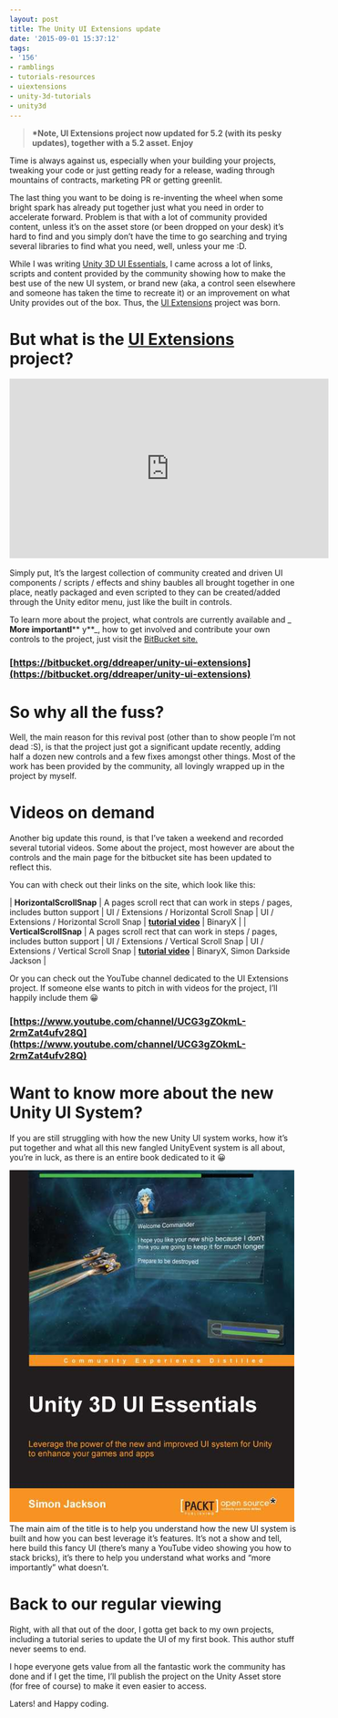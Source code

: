 ```yaml
---
layout: post
title: The Unity UI Extensions update
date: '2015-09-01 15:37:12'
tags:
- '156'
- ramblings
- tutorials-resources
- uiextensions
- unity-3d-tutorials
- unity3d
---
```


> **\*Note, UI Extensions project now updated for 5.2 (with its pesky updates), together with a 5.2 asset.  Enjoy**

Time is always against us, especially when your building your projects, tweaking your code or just getting ready for a release, wading through mountains of contracts, marketing PR or getting greenlit.

The last thing you want to be doing is re-inventing the wheel when some bright spark has already put together just what you need in order to accelerate forward. Problem is that with a lot of community provided content, unless it’s on the asset store (or been dropped on your desk) it’s hard to find and you simply don’t have the time to go searching and trying several libraries to find what you need, well, unless your me :D.

While I was writing [Unity 3D UI Essentials](http://darkgenesis.zenithmoon.com/portfolio/unity-3d-ui-essentials/), I came across a lot of links, scripts and content provided by the community showing how to make the best use of the new UI system, or brand new (aka, a control seen elsewhere and someone has taken the time to recreate it) or an improvement on what Unity provides out of the box.  Thus, the [UI Extensions](https://bitbucket.org/ddreaper/unity-ui-extensions) project was born.

# But what is the [UI Extensions](https://bitbucket.org/ddreaper/unity-ui-extensions) project?

<iframe loading="lazy" src="https://www.youtube.com/embed/njoIeE4akq0" width="560" height="315" frameborder="0" allowfullscreen="allowfullscreen"></iframe>

Simply put, It’s the largest collection of community created and driven UI components / scripts / effects and shiny baubles all brought together in one place, neatly packaged and even scripted to they can be created/added through the Unity editor menu, just like the built in controls.

To learn more about the project, what controls are currently available and _ **More importantl**** y**_, how to get involved and contribute your own controls to the project, just visit the [BitBucket site.](https://bitbucket.org/ddreaper/unity-ui-extensions)

### [https://bitbucket.org/ddreaper/unity-ui-extensions](https://bitbucket.org/ddreaper/unity-ui-extensions)

# So why all the fuss?

Well, the main reason for this revival post (other than to show people I’m not dead :S), is that the project just got a significant update recently, adding half a dozen new controls and a few fixes amongst other things.  Most of the work has been provided by the community, all lovingly wrapped up in the project by myself.

# Videos on demand

Another big update this round, is that I’ve taken a weekend and recorded several tutorial videos. Some about the project, most however are about the controls and the main page for the bitbucket site has been updated to reflect this.

You can with check out their links on the site, which look like this:

| **HorizontalScrollSnap** | A pages scroll rect that can work in steps / pages, includes button support | UI / Extensions / Horizontal Scroll Snap | UI / Extensions / Horizontal Scroll Snap | **[tutorial video](https://www.youtube.com/watch?v=KJlIlWHlfMo)** | BinaryX |
| **VerticalScrollSnap** | A pages scroll rect that can work in steps / pages, includes button support | UI / Extensions / Vertical Scroll Snap | UI / Extensions / Vertical Scroll Snap | **[tutorial video](https://www.youtube.com/watch?v=KJlIlWHlfMo)** | BinaryX, Simon Darkside Jackson |

Or you can check out the YouTube channel dedicated to the UI Extensions project.  If someone else wants to pitch in with videos for the project, I’ll happily include them 😀

### [https://www.youtube.com/channel/UCG3gZOkmL-2rmZat4ufv28Q](https://www.youtube.com/channel/UCG3gZOkmL-2rmZat4ufv28Q)

# Want to know more about the new Unity UI System?

If you are still struggling with how the new Unity UI system works, how it’s put together and what all this new fangled UnityEvent system is all about, you’re in luck, as there is an entire book dedicated to it 😀

[![3560_Unity 3D GUI Essentials_0](/Images/wordpress/2014/11/3560_Unity-3D-GUI-Essentials_0.jpg)](http://darkgenesis.zenithmoon.com/portfolio/unity-3d-ui-essentials/)The main aim of the title is to help you understand how the new UI system is built and how you can best leverage it’s features.  It’s not a show and tell, here build this fancy UI (there’s many a YouTube video showing you how to stack bricks), it’s there to help you understand what works and “more importantly” what doesn’t.

# Back to our regular viewing

Right, with all that out of the door, I gotta get back to my own projects, including a tutorial series to update the UI of my first book.  This author stuff never seems to end.

I hope everyone gets value from all the fantastic work the community has done and if I get the time, I’ll publish the project on the Unity Asset store (for free of course) to make it even easier to access.

Laters! and Happy coding.


